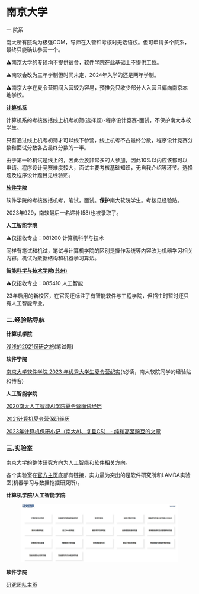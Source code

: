 # 南京大学

一.院系

南大所有院均为极强COM，导师在入营和考核时无话语权。但可申请多个院系，最终只能确认参营一个。

⚠南京大学的专硕均不提供宿舍，软件学院在此基础上不提供工位。

⚠南软会改为三年学制但时间未定，2024年入学的还是两年学制。

⚠南京大学在夏令营期间入营较为容易，预推免只收少部分人入营且偏向南京本地学校。

[**计算机系**](https://cs.nju.edu.cn/main.htm)

计算机系的考核包括线上机考初筛(选择题)-程序设计竞赛-面试，不保护南大本校学生。

只有通过线上机考初筛才可以线下参营，线上机考不占最终分数，程序设计竞赛分数和面试分数各占最终分数的一半。

由于第一轮机试是线上的，因此会放非常多的人参加，因此10%以内应该都可以申请。程序设计竞赛难度较大，面试主要考核基础知识，无自我介绍等环节。选择题及程序设计题目见经验贴。

[**软件学院**](https://software.nju.edu.cn/)

软件学院的考核包括机考，笔试，面试。**保护**南大软院学生。考核见经验贴。

2023年929，南软最后一名递补(58)也被录取了。

[**人工智能学院**](https://ai.nju.edu.cn/mainm.htm)

⚠仅招收专业：081200 计算机科学与技术

同样有笔试和机试，笔试与计算机学院的区别是操作系统等内容改为机器学习相关内容。机试为数据结构和机器学习算法。

[**智能科学与技术学院(苏州)**](https://njusz.nju.edu.cn/\_s753/33/0c/c52363a602892/page.psp)

⚠仅招收专业：085410 人工智能

23年启用的新校区，在官网还标注了有智能软件与工程学院，但招生时暂时还只有人工智能专业。

### 二.经验贴导航

**计算机学院**

[浅浅的2021保研之旅](http://t.csdnimg.cn/KltLA)(笔试题)

**软件学院**

[南京大学软件学院 2023 年优秀大学生夏令营纪实](https://eaglebear2002.github.io/%E6%8A%80%E6%9C%AF%E7%A7%91%E6%99%AE/%E5%8D%97%E4%BA%AC%E5%A4%A7%E5%AD%A6%E8%BD%AF%E4%BB%B6%E5%AD%A6%E9%99%A2%202023%20%E5%B9%B4%E4%BC%98%E7%A7%80%E5%A4%A7%E5%AD%A6%E7%94%9F%E5%A4%8F%E4%BB%A4%E8%90%A5%E7%BA%AA%E5%AE%9E/)(❗必读，南大软院同学的经验贴和博客)

**人工智能学院**

[2020南大人工智能AI学院夏令营面试经历](http://t.csdnimg.cn/WLaOF)

[2021计算机夏令营保研经历](http://t.csdnimg.cn/fYOCW)

[2023年计算机保研小记（南大AI、复旦CS） - 纯和高茎豌豆的文章](https://zhuanlan.zhihu.com/p/659021845)

### 三.实验室

南京大学的整体研究方向为人工智能和软件相关方向。

各个实验室在[官方主页](https://cs.nju.edu.cn/main.htm)底部有链接，实力最为突出的是软件研究所和LAMDA实验室(机器学习与数据挖掘研究所)。

**计算机学院/人工智能学院**

<figure><img src="../.gitbook/assets/NJUcslab.jpg" alt=""><figcaption></figcaption></figure>

**软件学院**

[研究团队主页](https://software.nju.edu.cn/szll/yjsds/index.html)
